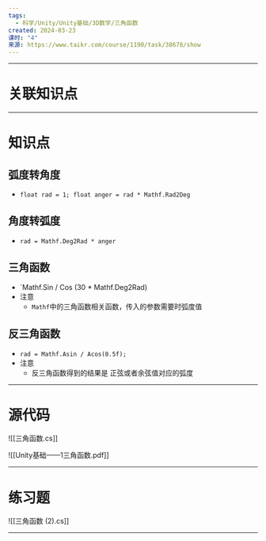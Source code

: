 ```yaml
---
tags:
  - 科学/Unity/Unity基础/3D数学/三角函数
created: 2024-03-23
课时: "4"
来源: https://www.taikr.com/course/1190/task/38678/show
---
```


---
# 关联知识点



---
# 知识点


## 弧度转角度

- `float rad = 1; float anger = rad * Mathf.Rad2Deg`
## 角度转弧度

- `rad = Mathf.Deg2Rad * anger`
## 三角函数

- `Mathf.Sin / Cos (30 * Mathf.Deg2Rad)
- 注意
	- `Mathf`中的三角函数相关函数，传入的参数需要时弧度值
## 反三角函数

- `rad = Mathf.Asin / Acos(0.5f);`
- 注意
	- 反三角函数得到的结果是 正弦或者余弦值对应的弧度


---
# 源代码

![[三角函数.cs]]

![[Unity基础——1三角函数.pdf]]

---
# 练习题

![[三角函数 (2).cs]]

---
